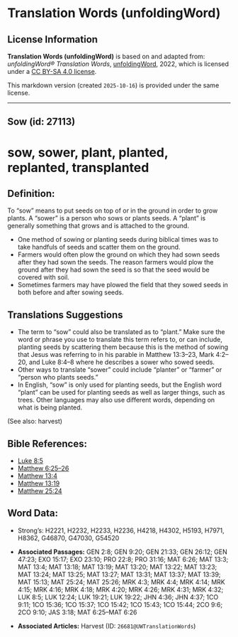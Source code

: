 # Translation Words (unfoldingWord)

## License Information

**Translation Words (unfoldingWord)** is based on and adapted from: _unfoldingWord® Translation Words_, [unfoldingWord](https://unfoldingword.org/utw), 2022, which is licensed under a [CC BY-SA 4.0 license](https://creativecommons.org/licenses/by-sa/4.0/legalcode.en).

This markdown version (created `2025-10-16`) is provided under the same license.



--------------------------------

## Sow (id: 27113)

sow, sower, plant, planted, replanted, transplanted
===================================================

Definition:
-----------

To “sow” means to put seeds on top of or in the ground in order to grow plants. A “sower” is a person who sows or plants seeds. A “plant” is generally something that grows and is attached to the ground.

* One method of sowing or planting seeds during biblical times was to take handfuls of seeds and scatter them on the ground.
* Farmers would often plow the ground on which they had sown seeds after they had sown the seeds. The reason farmers would plow the ground after they had sown the seed is so that the seed would be covered with soil.
* Sometimes farmers may have plowed the field that they sowed seeds in both before and after sowing seeds.

Translations Suggestions
------------------------

* The term to “sow” could also be translated as to “plant.” Make sure the word or phrase you use to translate this term refers to, or can include, planting seeds by scattering them because this is the method of sowing that Jesus was referring to in his parable in Matthew 13:3–23, Mark 4:2–20, and Luke 8:4–8 where he describes a sower who sowed seeds.
* Other ways to translate “sower” could include “planter” or “farmer” or “person who plants seeds.”
* In English, “sow” is only used for planting seeds, but the English word “plant” can be used for planting seeds as well as larger things, such as trees. Other languages may also use different words, depending on what is being planted.

(See also: harvest)

Bible References:
-----------------

* [Luke 8:5](https://ref.ly/Luke8:5)
* [Matthew 6:25–26](https://ref.ly/Matt6:25-Matt6:26)
* [Matthew 13:4](https://ref.ly/Matt13:4)
* [Matthew 13:19](https://ref.ly/Matt13:19)
* [Matthew 25:24](https://ref.ly/Matt25:24)

Word Data:
----------

* Strong’s: H2221, H2232, H2233, H2236, H4218, H4302, H5193, H7971, H8362, G46870, G47030, G54520

* **Associated Passages:** GEN 2:8; GEN 9:20; GEN 21:33; GEN 26:12; GEN 47:23; EXO 15:17; EXO 23:10; PRO 22:8; PRO 31:16; MAT 6:26; MAT 13:3; MAT 13:4; MAT 13:18; MAT 13:19; MAT 13:20; MAT 13:22; MAT 13:23; MAT 13:24; MAT 13:25; MAT 13:27; MAT 13:31; MAT 13:37; MAT 13:39; MAT 15:13; MAT 25:24; MAT 25:26; MRK 4:3; MRK 4:4; MRK 4:14; MRK 4:15; MRK 4:16; MRK 4:18; MRK 4:20; MRK 4:26; MRK 4:31; MRK 4:32; LUK 8:5; LUK 12:24; LUK 19:21; LUK 19:22; JHN 4:36; JHN 4:37; 1CO 9:11; 1CO 15:36; 1CO 15:37; 1CO 15:42; 1CO 15:43; 1CO 15:44; 2CO 9:6; 2CO 9:10; JAS 3:18; MAT 6:25–MAT 6:26
* **Associated Articles:** Harvest (ID: `26681@UWTranslationWords`)

